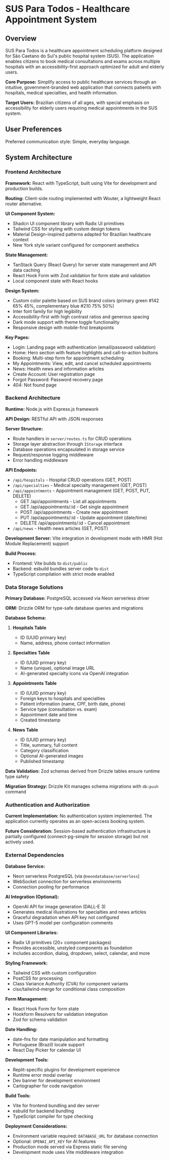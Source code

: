 # SUS Para Todos - Healthcare Appointment System

## Overview

SUS Para Todos is a healthcare appointment scheduling platform designed for São Caetano do Sul's public hospital system (SUS). The application enables citizens to book medical consultations and exams across multiple hospitals with an accessibility-first approach optimized for adult and elderly users.

**Core Purpose:** Simplify access to public healthcare services through an intuitive, government-branded web application that connects patients with hospitals, medical specialties, and health information.

**Target Users:** Brazilian citizens of all ages, with special emphasis on accessibility for elderly users requiring medical appointments in the SUS system.

## User Preferences

Preferred communication style: Simple, everyday language.

## System Architecture

### Frontend Architecture

**Framework:** React with TypeScript, built using Vite for development and production builds.

**Routing:** Client-side routing implemented with Wouter, a lightweight React router alternative.

**UI Component System:** 
- Shadcn UI component library with Radix UI primitives
- Tailwind CSS for styling with custom design tokens
- Material Design-inspired patterns adapted for Brazilian healthcare context
- New York style variant configured for component aesthetics

**State Management:**
- TanStack Query (React Query) for server state management and API data caching
- React Hook Form with Zod validation for form state and validation
- Local component state with React hooks

**Design System:**
- Custom color palette based on SUS brand colors (primary green #142 65% 45%, complementary blue #210 75% 50%)
- Inter font family for high legibility
- Accessibility-first with high contrast ratios and generous spacing
- Dark mode support with theme toggle functionality
- Responsive design with mobile-first breakpoints

**Key Pages:**
- Login: Landing page with authentication (email/password validation)
- Home: Hero section with feature highlights and call-to-action buttons
- Booking: Multi-step form for appointment scheduling
- My Appointments: View, edit, and cancel scheduled appointments
- News: Health news and information articles
- Create Account: User registration page
- Forgot Password: Password recovery page
- 404: Not found page

### Backend Architecture

**Runtime:** Node.js with Express.js framework

**API Design:** RESTful API with JSON responses

**Server Structure:**
- Route handlers in `server/routes.ts` for CRUD operations
- Storage layer abstraction through `IStorage` interface
- Database operations encapsulated in storage service
- Request/response logging middleware
- Error handling middleware

**API Endpoints:**
- `/api/hospitals` - Hospital CRUD operations (GET, POST)
- `/api/specialties` - Medical specialty management (GET, POST)
- `/api/appointments` - Appointment management (GET, POST, PUT, DELETE)
  - GET /api/appointments - List all appointments
  - GET /api/appointments/:id - Get single appointment
  - POST /api/appointments - Create new appointment
  - PUT /api/appointments/:id - Update appointment (date/time)
  - DELETE /api/appointments/:id - Cancel appointment
- `/api/news` - Health news articles (GET, POST)

**Development Server:** Vite integration in development mode with HMR (Hot Module Replacement) support

**Build Process:**
- Frontend: Vite builds to `dist/public`
- Backend: esbuild bundles server code to `dist`
- TypeScript compilation with strict mode enabled

### Data Storage Solutions

**Primary Database:** PostgreSQL accessed via Neon serverless driver

**ORM:** Drizzle ORM for type-safe database queries and migrations

**Database Schema:**

1. **Hospitals Table**
   - ID (UUID primary key)
   - Name, address, phone contact information

2. **Specialties Table**
   - ID (UUID primary key)
   - Name (unique), optional image URL
   - AI-generated specialty icons via OpenAI integration

3. **Appointments Table**
   - ID (UUID primary key)
   - Foreign keys to hospitals and specialties
   - Patient information (name, CPF, birth date, phone)
   - Service type (consultation vs. exam)
   - Appointment date and time
   - Created timestamp

4. **News Table**
   - ID (UUID primary key)
   - Title, summary, full content
   - Category classification
   - Optional AI-generated images
   - Published timestamp

**Data Validation:** Zod schemas derived from Drizzle tables ensure runtime type safety

**Migration Strategy:** Drizzle Kit manages schema migrations with `db:push` command

### Authentication and Authorization

**Current Implementation:** No authentication system implemented. The application currently operates as an open-access booking system.

**Future Consideration:** Session-based authentication infrastructure is partially configured (connect-pg-simple for session storage) but not actively used.

### External Dependencies

**Database Service:**
- Neon serverless PostgreSQL (via `@neondatabase/serverless`)
- WebSocket connection for serverless environments
- Connection pooling for performance

**AI Integration (Optional):**
- OpenAI API for image generation (DALL-E 3)
- Generates medical illustrations for specialties and news articles
- Graceful degradation when API key not configured
- Uses GPT-5 model per configuration comments

**UI Component Libraries:**
- Radix UI primitives (20+ component packages)
- Provides accessible, unstyled components as foundation
- Includes accordion, dialog, dropdown, select, calendar, and more

**Styling Framework:**
- Tailwind CSS with custom configuration
- PostCSS for processing
- Class Variance Authority (CVA) for component variants
- clsx/tailwind-merge for conditional class composition

**Form Management:**
- React Hook Form for form state
- Hookform Resolvers for validation integration
- Zod for schema validation

**Date Handling:**
- date-fns for date manipulation and formatting
- Portuguese (Brazil) locale support
- React Day Picker for calendar UI

**Development Tools:**
- Replit-specific plugins for development experience
- Runtime error modal overlay
- Dev banner for development environment
- Cartographer for code navigation

**Build Tools:**
- Vite for frontend bundling and dev server
- esbuild for backend bundling
- TypeScript compiler for type checking

**Deployment Considerations:**
- Environment variable required: `DATABASE_URL` for database connection
- Optional: `OPENAI_API_KEY` for AI features
- Production mode served via Express static file serving
- Development mode uses Vite middleware integration